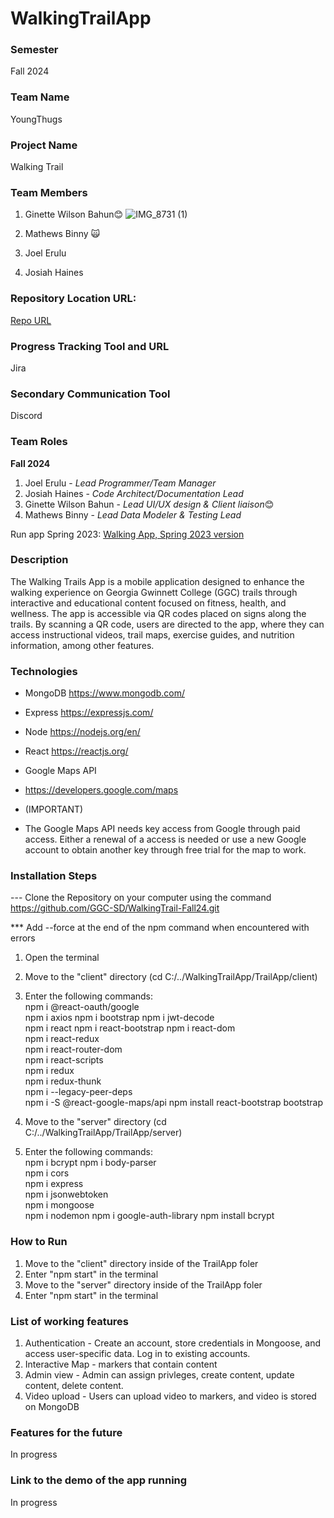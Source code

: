# WalkingTrailApp

### Semester

Fall 2024

### Team Name

YoungThugs

### Project Name

Walking Trail 

### Team Members
1. Ginette Wilson Bahun😊
   ![IMG_8731 (1)](https://github.com/user-attachments/assets/3c51688b-dfcc-4de6-9da0-6c2a16c0b824)

2. Mathews Binny 🙀
3. Joel Erulu
4. Josiah Haines

### Repository Location URL:

[Repo URL](https://github.com/GGC-SD/WalkingTrailApp.git)

### Progress Tracking Tool and URL

Jira

### Secondary Communication Tool

Discord

### Team Roles

**Fall 2024**
1.   Joel Erulu - *Lead Programmer/Team Manager*
2.   Josiah Haines - *Code Architect/Documentation Lead*
3.   Ginette Wilson Bahun - *Lead UI/UX design & Client liaison*😊
4.   Mathews Binny - *Lead Data Modeler & Testing Lead*

Run app Spring 2023: [Walking App, Spring 2023 version](https://ggctrail.onrender.com/)

### Description

The Walking Trails App is a mobile application designed to enhance the walking experience on Georgia Gwinnett College (GGC) trails through interactive and educational content focused on fitness, health, and wellness. The app is accessible via QR codes placed on signs along the trails. By scanning a QR code, users are directed to the app, where they can access instructional videos, trail maps, exercise guides, and nutrition information, among other features.

### Technologies

- MongoDB
  https://www.mongodb.com/
- Express
  https://expressjs.com/
- Node
  https://nodejs.org/en/
- React
  https://reactjs.org/

- Google Maps API
- https://developers.google.com/maps
- (IMPORTANT)
- The Google Maps API needs key access from Google through paid access.
  Either a renewal of a access is needed or use a new Google account to obtain another key through free trial for the map to work.

### Installation Steps

--- Clone the Repository on your computer using the command https://github.com/GGC-SD/WalkingTrail-Fall24.git

\*\*\* Add --force at the end of the npm command when encountered with errors

1. Open the terminal
2. Move to the "client" directory (cd C:/../WalkingTrailApp/TrailApp/client)
3. Enter the following commands:    
   npm i @react-oauth/google  
   npm i axios
   npm i bootstrap
   npm i jwt-decode  
   npm i react
   npm i react-bootstrap
   npm i react-dom  
   npm i react-redux  
   npm i react-router-dom  
   npm i react-scripts  
   npm i redux  
   npm i redux-thunk  
   npm i --legacy-peer-deps  
   npm i -S @react-google-maps/api
   npm install react-bootstrap bootstrap

5. Move to the "server" directory (cd C:/../WalkingTrailApp/TrailApp/server)
6. Enter the following commands:  
   npm i bcrypt
   npm i body-parser  
   npm i cors  
   npm i express  
   npm i jsonwebtoken  
   npm i mongoose  
   npm i nodemon
   npm i google-auth-library
   npm install bcrypt


### How to Run

1. Move to the "client" directory inside of the TrailApp foler
2. Enter "npm start" in the terminal
3. Move to the "server" directory inside of the TrailApp foler
4. Enter "npm start" in the terminal

### List of working features

1. Authentication - Create an account, store credentials in Mongoose, and access user-specific data. Log in to existing accounts.
2. Interactive Map - markers that contain content
3. Admin view - Admin can assign privleges, create content, update content, delete content.
4. Video upload - Users can upload video to markers, and video is stored on MongoDB

### Features for the future

In progress

### Link to the demo of the app running

In progress
